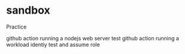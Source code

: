 # sandbox
Practice

github action running a nodejs web server test
github action running a workload identiy test and assume role
